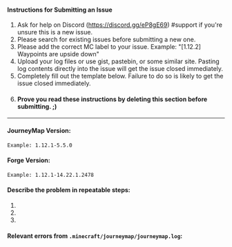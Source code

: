 #### Instructions for Submitting an Issue
1. Ask for help on Discord (https://discord.gg/eP8gE69) #support if you're unsure this is a new issue.
2. Please search for existing issues before submitting a new one.
3. Please add the correct MC<version> label to your issue. Example: "[1.12.2] Waypoints are upside down"
4. Upload your log files or use gist, pastebin, or some similar site. Pasting log contents directly into the issue will get the issue closed immediately.
5. Completely fill out the template below. Failure to do so is likely to get the issue closed immediately.
6. #### Prove you read these instructions by deleting this section before submitting. ;)
---
  
#### JourneyMap Version:

`Example: 1.12.1-5.5.0`

#### Forge Version:

`Example: 1.12.1-14.22.1.2478`

#### Describe the problem in repeatable steps:

1.
2.
3.

#### Relevant errors from `.minecraft/journeymap/journeymap.log`:

